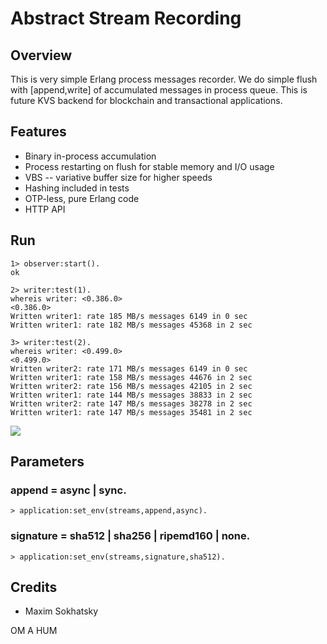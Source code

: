 Abstract Stream Recording
=========================

Overview
--------

This is very simple Erlang process messages recorder.
We do simple flush with [append,write] of accumulated messages in process queue.
This is future KVS backend for blockchain and transactional applications.

Features
--------

* Binary in-process accumulation
* Process restarting on flush for stable memory and I/O usage
* VBS -- variative buffer size for higher speeds
* Hashing included in tests
* OTP-less, pure Erlang code
* HTTP API

Run
---

```
1> observer:start().
ok

2> writer:test(1).
whereis writer: <0.386.0>
<0.386.0>
Written writer1: rate 185 MB/s messages 6149 in 0 sec
Written writer1: rate 182 MB/s messages 45368 in 2 sec

3> writer:test(2).
whereis writer: <0.499.0>
<0.499.0>
Written writer2: rate 171 MB/s messages 6149 in 0 sec
Written writer1: rate 158 MB/s messages 44676 in 2 sec
Written writer2: rate 156 MB/s messages 42105 in 2 sec
Written writer1: rate 144 MB/s messages 38833 in 2 sec
Written writer2: rate 147 MB/s messages 38278 in 2 sec
Written writer1: rate 147 MB/s messages 35481 in 2 sec
```

<img src="https://pbs.twimg.com/media/CtI_Y6kWAAALgXS.jpg:large">

Parameters
----------

### append = async | sync.

```
> application:set_env(streams,append,async).
```

### signature = sha512 | sha256 | ripemd160 | none.

```
> application:set_env(streams,signature,sha512).
```

Credits
--------

* Maxim Sokhatsky

OM A HUM
